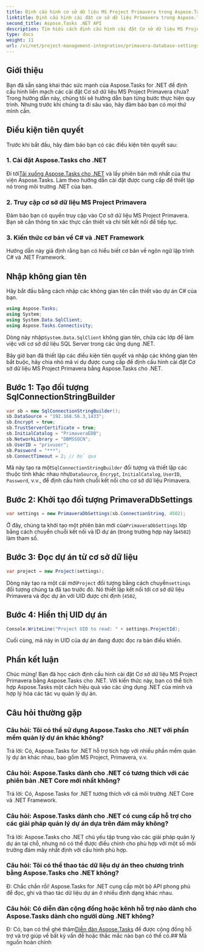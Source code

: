 ```yaml
---
title: Định cấu hình cơ sở dữ liệu MS Project Primavera trong Aspose.Tasks
linktitle: Định cấu hình cài đặt cơ sở dữ liệu Primavera trong Aspose.Tasks
second_title: Aspose.Tasks .NET API
description: Tìm hiểu cách định cấu hình cài đặt Cơ sở dữ liệu MS Project Primavera trong Aspose.Tasks cho .NET một cách dễ dàng. Hợp lý hóa các nhiệm vụ quản lý dự án của bạn.
type: docs
weight: 11
url: /vi/net/project-management-integration/primavera-database-settings/
---
```

## Giới thiệu
Bạn đã sẵn sàng khai thác sức mạnh của Aspose.Tasks for .NET để định cấu hình liền mạch các cài đặt Cơ sở dữ liệu MS Project Primavera chưa? Trong hướng dẫn này, chúng tôi sẽ hướng dẫn bạn từng bước thực hiện quy trình. Nhưng trước khi chúng ta đi sâu vào, hãy đảm bảo bạn có mọi thứ mình cần.
## Điều kiện tiên quyết
Trước khi bắt đầu, hãy đảm bảo bạn có các điều kiện tiên quyết sau:
### 1. Cài đặt Aspose.Tasks cho .NET
 Đi tới[Tải xuống Aspose.Tasks cho .NET](https://releases.aspose.com/tasks/net/) và lấy phiên bản mới nhất của thư viện Aspose.Tasks. Làm theo hướng dẫn cài đặt được cung cấp để thiết lập nó trong môi trường .NET của bạn.
### 2. Truy cập cơ sở dữ liệu MS Project Primavera
Đảm bảo bạn có quyền truy cập vào Cơ sở dữ liệu MS Project Primavera. Bạn sẽ cần thông tin xác thực cần thiết và chi tiết kết nối để tiếp tục.
### 3. Kiến thức cơ bản về C# và .NET Framework
Hướng dẫn này giả định rằng bạn có hiểu biết cơ bản về ngôn ngữ lập trình C# và .NET Framework.

## Nhập không gian tên
Hãy bắt đầu bằng cách nhập các không gian tên cần thiết vào dự án C# của bạn.

```csharp
using Aspose.Tasks;
using System;
using System.Data.SqlClient;
using Aspose.Tasks.Connectivity;

```
 Dòng này nhập`System.Data.SqlClient` không gian tên, chứa các lớp để làm việc với cơ sở dữ liệu SQL Server trong các ứng dụng .NET.

Bây giờ bạn đã thiết lập các điều kiện tiên quyết và nhập các không gian tên bắt buộc, hãy chia nhỏ mã ví dụ được cung cấp để định cấu hình cài đặt Cơ sở dữ liệu MS Project Primavera bằng Aspose.Tasks cho .NET.
## Bước 1: Tạo đối tượng SqlConnectionStringBuilder
```csharp
var sb = new SqlConnectionStringBuilder();
sb.DataSource = "192.168.56.3,1433";
sb.Encrypt = true;
sb.TrustServerCertificate = true;
sb.InitialCatalog = "PrimaveraEDB";
sb.NetworkLibrary = "DBMSSOCN";
sb.UserID = "privuser";
sb.Password = "***";
sb.ConnectTimeout = 2; // bỏ qua
```
 Mã này tạo ra một`SqlConnectionStringBuilder` đối tượng và thiết lập các thuộc tính khác nhau như`DataSource`, `Encrypt`, `InitialCatalog`, `UserID`, `Password`, v.v., để định cấu hình chuỗi kết nối cho cơ sở dữ liệu Primavera.
## Bước 2: Khởi tạo đối tượng PrimaveraDbSettings
```csharp
var settings = new PrimaveraDbSettings(sb.ConnectionString, 4502);
```
Ở đây, chúng ta khởi tạo một phiên bản mới của`PrimaveraDbSettings` lớp bằng cách chuyển chuỗi kết nối và ID dự án (trong trường hợp này là`4502`) làm tham số.
## Bước 3: Đọc dự án từ cơ sở dữ liệu
```csharp
var project = new Project(settings);
```
 Dòng này tạo ra một cái mới`Project` đối tượng bằng cách chuyển`settings` đối tượng chúng ta đã tạo trước đó. Nó thiết lập kết nối tới cơ sở dữ liệu Primavera và đọc dự án với UID được chỉ định (`4502`,
## Bước 4: Hiển thị UID dự án
```csharp
Console.WriteLine("Project UID to read: " + settings.ProjectId);
```
Cuối cùng, mã này in UID của dự án đang được đọc ra bàn điều khiển.

## Phần kết luận
Chúc mừng! Bạn đã học cách định cấu hình cài đặt Cơ sở dữ liệu MS Project Primavera bằng Aspose.Tasks cho .NET. Với kiến thức này, bạn có thể tích hợp Aspose.Tasks một cách hiệu quả vào các ứng dụng .NET của mình và hợp lý hóa các tác vụ quản lý dự án.
## Câu hỏi thường gặp
### Câu hỏi: Tôi có thể sử dụng Aspose.Tasks cho .NET với phần mềm quản lý dự án khác không?
Trả lời: Có, Aspose.Tasks for .NET hỗ trợ tích hợp với nhiều phần mềm quản lý dự án khác nhau, bao gồm MS Project, Primavera, v.v.
### Câu hỏi: Aspose.Tasks dành cho .NET có tương thích với các phiên bản .NET Core mới nhất không?
Trả lời: Có, Aspose.Tasks for .NET tương thích với cả môi trường .NET Core và .NET Framework.
### Câu hỏi: Aspose.Tasks dành cho .NET có cung cấp hỗ trợ cho các giải pháp quản lý dự án dựa trên đám mây không?
Trả lời: Aspose.Tasks cho .NET chủ yếu tập trung vào các giải pháp quản lý dự án tại chỗ, nhưng nó có thể được điều chỉnh cho phù hợp với một số môi trường đám mây nhất định với cấu hình phù hợp.
### Câu hỏi: Tôi có thể thao tác dữ liệu dự án theo chương trình bằng Aspose.Tasks cho .NET không?
Đ: Chắc chắn rồi! Aspose.Tasks for .NET cung cấp một bộ API phong phú để đọc, ghi và thao tác dữ liệu dự án ở nhiều định dạng khác nhau.
### Câu hỏi: Có diễn đàn cộng đồng hoặc kênh hỗ trợ nào dành cho Aspose.Tasks dành cho người dùng .NET không?
 Đ: Có, bạn có thể ghé thăm[Diễn đàn Aspose.Tasks](https://forum.aspose.com/c/tasks/15) để được cộng đồng hỗ trợ và trợ giúp về bất kỳ vấn đề hoặc thắc mắc nào bạn có thể có.## Mã nguồn hoàn chỉnh
